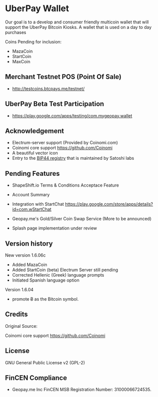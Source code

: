 UberPay Wallet
===============

Our goal is to a develop and consumer friendly multicoin wallet that will support the UberPay Bitcoin Kiosks. A wallet that is used on a day to day purchases


Coins Pending for inclusion:

- MazaCoin
- StartCoin
- MaxCoin

## Merchant Testnet POS (Point Of Sale)

- http://testcoins.btcpays.me/testnet/

## UberPay Beta Test Participation

- https://play.google.com/apps/testing/com.mygeopay.wallet

## Acknowledgement

* Electrum-server support (Provided by Coinomi.com)
* Coinomi core support https://github.com/Coinomi
* A beautiful vector icon
* Entry to the [BIP44 registry](https://github.com/satoshilabs/docs/blob/master/slips/slip-0044.rst) that is maintained by Satoshi labs

## Pending Features

- ShapeShift.io Terms & Conditions Acceptace Feature
- Account Summary
- Integration with StartChat https://play.google.com/store/apps/details?id=com.wStartChat
- Geopay.me's Gold/Silver Coin Swap Service (More to be announced)

- Splash page implementation under review

## Version history

New version 1.6.06c

- Added MazaCoin
- Added StartCoin (beta) Electrum Server still pending
- Corrected Hellenic (Greek) language prompts
- Initiated Spanish language option

Version 1.6.04
-  promote Ƀ as the Bitcoin symbol.

## Credits

Original Source:

Coinomi core support https://github.com/Coinomi

## License

GNU General Public License v2 (GPL-2)

## FinCEN Compliance

- Geopay.me Inc FinCEN MSB Registration Number: 31000066724535.
